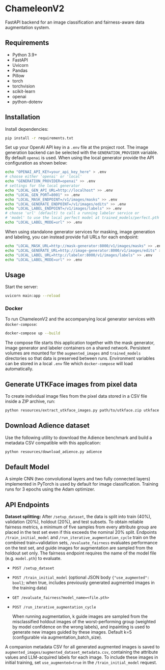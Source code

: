 # ChameleonV2

FastAPI backend for an image classification and fairness-aware data augmentation system.

## Requirements

- Python 3.9+
- FastAPI
- Uvicorn
- Pandas
- Pillow
- torch
- torchvision
- scikit-learn
- openai
- python-dotenv

## Installation

Install dependencies:

```bash
pip install -r requirements.txt
```

Set up your OpenAI API key in a `.env` file at the project root.  The image
generation backend can be selected with the `GENERATION_PROVIDER` variable.  By
default `openai` is used.  When using the local generator provide the API
configuration as shown below:

```bash
echo "OPENAI_API_KEY=your_api_key_here" > .env
# choose either 'openai' or 'local'
echo "GENERATION_PROVIDER=openai" >> .env
# settings for the local generator
echo "LOCAL_GEN_API_URL=http://localhost" >> .env
echo "LOCAL_GEN_PORT=8001" >> .env
echo "LOCAL_MASK_ENDPOINT=/v1/images/masks" >> .env
echo "LOCAL_GENERATE_ENDPOINT=/v1/images/edits" >> .env
echo "LOCAL_LABEL_ENDPOINT=/v1/images/labels" >> .env
# choose 'url' (default) to call a running labeler service or
# 'model' to use the local perfect model at trained_models/perfect.pth
echo "LOCAL_LABEL_MODE=url" >> .env
```

When using standalone generator services for masking, image generation and
labeling, you can instead provide full URLs for each endpoint:

```bash
echo "LOCAL_MASK_URL=http://mask-generator:8000/v1/images/masks" >> .env
echo "LOCAL_GENERATE_URL=http://image-generator:8000/v1/images/edits" >> .env
echo "LOCAL_LABEL_URL=http://labeler:8000/v1/images/labels" >> .env
echo "LOCAL_LABEL_MODE=url" >> .env
```

## Usage

Start the server:

```bash
uvicorn main:app --reload
```

### Docker

To run ChameleonV2 and the accompanying local generator services with
`docker-compose`:

```bash
docker-compose up --build
```

The compose file starts this application together with the mask generator,
image generator and labeler containers on a shared network. Persistent
volumes are mounted for the `augmented_images` and `trained_models`
directories so that data is preserved between runs. Environment variables
can be stored in a local `.env` file which `docker-compose` will load
automatically.

## Generate UTKFace images from pixel data

To create individual image files from the pixel data stored in a CSV file inside a ZIP archive, run:

```bash
python resources/extract_utkface_images.py path/to/utkface.zip utkface
```

## Download Adience dataset

Use the following utility to download the Adience benchmark and build a
metadata CSV compatible with this application:

```bash
python resources/download_adience.py adience
```

## Default Model

A simple CNN (two convolutional layers and two fully connected layers) implemented in PyTorch is used by default for
image classification. Training runs for 3 epochs using the Adam optimizer.

## API Endpoints

**Dataset splitting:** After `/setup_dataset`, the data is split into train (40%), validation (20%), holdout (20%), and
test subsets. To obtain reliable fairness metrics, a minimum of five samples from every attribute group are placed in
the test set even if this exceeds the nominal 20% split. Endpoints `/train_initial_model` and
`/run_iterative_augmentation_cycle` train on the combined train+validation sets, `/evaluate_fairness` evaluates
performance on the test set, and guide images for augmentation are sampled from the holdout set only. The fairness
endpoint requires the name of the model file (e.g. `model.pth`) to evaluate.

- `POST /setup_dataset`
- `POST /train_initial_model` (optional JSON body `{"use_augmented": bool}`; when true, includes previously generated augmented images in the training data)
- `GET /evaluate_fairness?model_name=<file.pth>`
- `POST /run_iterative_augmentation_cycle`

  When running augmentation, k guide images are sampled from the misclassified holdout images of the worst-performing
  group (weighted by model confidence on the wrong labels), and inpainting is used to generate new images guided by
  these images. Default k=5 (configurable via augmentation_batch_size).

A companion metadata CSV for all generated augmented images is saved to `augmented_images/augmented_dataset_metadata.csv`, containing the attribute values and LLM-acquired labels for each image. To include these images in initial training, set `use_augmented=true` in the `/train_initial_model` request.
